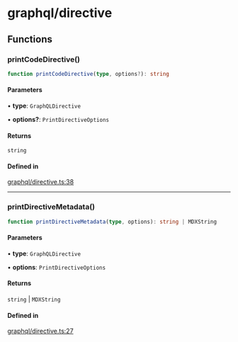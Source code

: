 # graphql/directive

## Functions

### printCodeDirective()

```ts
function printCodeDirective(type, options?): string
```

#### Parameters

• **type**: `GraphQLDirective`

• **options?**: `PrintDirectiveOptions`

#### Returns

`string`

#### Defined in

[graphql/directive.ts:38](https://github.com/graphql-markdown/graphql-markdown/blob/main/packages/printer-legacy/src/graphql/directive.ts#L38)

***

### printDirectiveMetadata()

```ts
function printDirectiveMetadata(type, options): string | MDXString
```

#### Parameters

• **type**: `GraphQLDirective`

• **options**: `PrintDirectiveOptions`

#### Returns

`string` \| `MDXString`

#### Defined in

[graphql/directive.ts:27](https://github.com/graphql-markdown/graphql-markdown/blob/main/packages/printer-legacy/src/graphql/directive.ts#L27)
